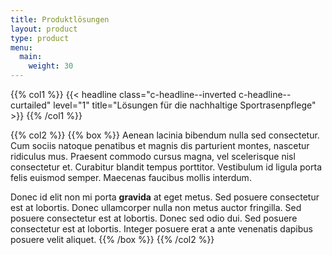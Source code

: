 ```yaml
---
title: Produktlösungen
layout: product
type: product
menu:
  main:
    weight: 30
---
```

{{% col1 %}}
{{< headline class="c-headline--inverted c-headline--curtailed" level="1" title="Lösungen für die nachhaltige Sportrasenpflege" >}}
{{% /col1 %}}

{{% col2 %}}
{{% box %}}
Aenean lacinia bibendum nulla sed consectetur. Cum sociis natoque penatibus et magnis dis parturient montes, nascetur ridiculus mus. Praesent commodo cursus magna, vel scelerisque nisl consectetur et. Curabitur blandit tempus porttitor. Vestibulum id ligula porta felis euismod semper. Maecenas faucibus mollis interdum.

Donec id elit non mi porta **gravida** at eget metus. Sed posuere consectetur est at lobortis. Donec ullamcorper nulla non metus auctor fringilla. Sed posuere consectetur est at lobortis. Donec sed odio dui. Sed posuere consectetur est at lobortis. Integer posuere erat a ante venenatis dapibus posuere velit aliquet.
{{% /box %}}
{{% /col2 %}}

